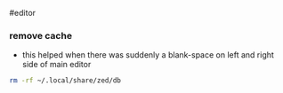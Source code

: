 #editor 


### remove cache
- this helped when there was suddenly a blank-space on left and right side of main editor
```bash
rm -rf ~/.local/share/zed/db
```